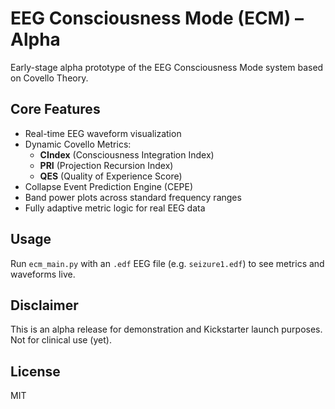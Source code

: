 # EEG Consciousness Mode (ECM) – Alpha

Early-stage alpha prototype of the EEG Consciousness Mode system based on Covello Theory.

## Core Features
- Real-time EEG waveform visualization
- Dynamic Covello Metrics:
  - **CIndex** (Consciousness Integration Index)
  - **PRI** (Projection Recursion Index)
  - **QES** (Quality of Experience Score)
- Collapse Event Prediction Engine (CEPE)
- Band power plots across standard frequency ranges
- Fully adaptive metric logic for real EEG data

## Usage
Run `ecm_main.py` with an `.edf` EEG file (e.g. `seizure1.edf`) to see metrics and waveforms live.

## Disclaimer
This is an alpha release for demonstration and Kickstarter launch purposes. Not for clinical use (yet).

## License
MIT
